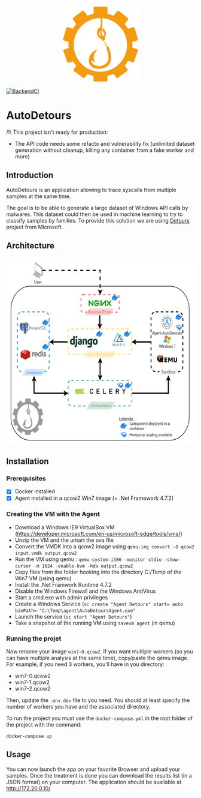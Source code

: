 <p align="center">
  <img width="200" height="200" src="doc/logoyellow.png">
</p>

[![BackendCI](https://github.com/Kn0wl3dge/AutoDetours/actions/workflows/backend.yml/badge.svg)](https://github.com/Kn0wl3dge/AutoDetours/actions/workflows/backend.yml)
# AutoDetours

/!\ This project isn't ready for production:
* The API code needs some refacto and vulnerability fix (unlimited dataset generation without cleanup, killing any container from a fake worker and more)

## Introduction

AutoDetours is an application allowing to trace syscalls from multiple samples at the same time.

The goal is to be able to generate a large dataset of Windows API calls by malwares.
This dataset could then be used in machine learning to try to classify samples by families.
To provide this solution we are using [Detours](https://github.com/microsoft/Detours) project from Microsoft.

## Architecture
<p align="center">
  <img height="500" src="doc/AutoDetoursArchi.png">
</p>


## Installation

### Prerequisites

- [X] Docker installed
- [X] Agent installed in a qcow2 Win7 image (+ .Net Framework 4.7.2)

### Creating the VM with the Agent
- Download a Windows IE9 VirtualBox VM (https://developer.microsoft.com/en-us/microsoft-edge/tools/vms/)
- Unzip the VM and the untart the ova file
- Convert the VMDK into a qcow2 image using `qemu-img convert -O qcow2 input.vmdk output.qcow2`
- Run the VM using qemu : `qemu-system-i386 -monitor stdio -show-cursor -m 1024 -enable-kvm -hda output.qcow2`
- Copy files from the folder hooking into the directory C:/Temp of the Win7 VM (using qemu)
- Install the .Net Framwork Runtime 4.7.2
- Disable the Windows Firewall and the Windows AntiVirus
- Start a cmd.exe with admin privileges
- Create a Windows Service (`sc create "Agent Detours" start= auto binPath= "C:\Temp\agent\AutoDetoursAgent.exe"`
- Launch the service (`sc start "Agent Detours"`)
- Take a snapshot of the running VM using `savevm agent` (in qemu)

### Running the projet
Now rename your image `win7-0.qcow2`. If you want multiple workers (so you can have multiple analysis at the same time), copy/paste the qemu image.
For example, if you need 3 workers, you'll have in you directory:
- win7-0.qcow2
- win7-1.qcow2
- win7-2.qcow2

Then, update the `.env.dev` file to you need. You should at least specify the number of workers you have and the associated directory.

To run the project you must use the `docker-compose.yml` in the root folder
of the project with the command:
```
docker-compose up
```

## Usage
You can now launch the app on your favorite Browser and upload your samples. Once the treatment is done you can download the results list (in a JSON format) on your computer.
The application should be available at http://172.20.0.10/
